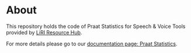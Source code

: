 # About
This repository holds the code of Praat Statistics for Speech & Voice Tools provided by [LiRI Resource Hub](https://www.liri.uzh.ch/en/resources-hub.html). 

For more details please go to our [documentation page: Praat Statistics](https://liri-resources-hub.gitbook.io/svt/tool-catalogue/praat-statistics).